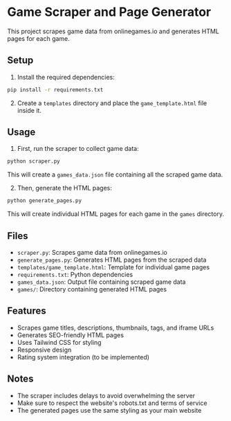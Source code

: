 # Game Scraper and Page Generator

This project scrapes game data from onlinegames.io and generates HTML pages for each game.

## Setup

1. Install the required dependencies:
```bash
pip install -r requirements.txt
```

2. Create a `templates` directory and place the `game_template.html` file inside it.

## Usage

1. First, run the scraper to collect game data:
```bash
python scraper.py
```
This will create a `games_data.json` file containing all the scraped game data.

2. Then, generate the HTML pages:
```bash
python generate_pages.py
```
This will create individual HTML pages for each game in the `games` directory.

## Files

- `scraper.py`: Scrapes game data from onlinegames.io
- `generate_pages.py`: Generates HTML pages from the scraped data
- `templates/game_template.html`: Template for individual game pages
- `requirements.txt`: Python dependencies
- `games_data.json`: Output file containing scraped game data
- `games/`: Directory containing generated HTML pages

## Features

- Scrapes game titles, descriptions, thumbnails, tags, and iframe URLs
- Generates SEO-friendly HTML pages
- Uses Tailwind CSS for styling
- Responsive design
- Rating system integration (to be implemented)

## Notes

- The scraper includes delays to avoid overwhelming the server
- Make sure to respect the website's robots.txt and terms of service
- The generated pages use the same styling as your main website